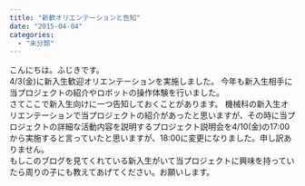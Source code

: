 ```yaml
---
title: "新歓オリエンテーションと告知"
date: "2015-04-04"
categories: 
  - "未分類"
---
```


こんにちは。ふじきです。  
4/3(金)に新入生歓迎オリエンテーションを実施しました。 今年も新入生相手に当プロジェクトの紹介やロボットの操作体験を行いました。  
さてここで新入生向けに一つ告知しておくことがあります。 機械科の新入生オリエンテーションで当プロジェクトの紹介があったと思いますが、その時に当プロジェクトの詳細な活動内容を説明するプロジェクト説明会を4/10(金)の17:00から実施すると言っていたと思いますが、18:00に変更になりました。申し訳ありません。  
もしこのブログを見てくれている新入生がいて当プロジェクトに興味を持っていたら周りの子にも教えてあげてください。お願いします。

